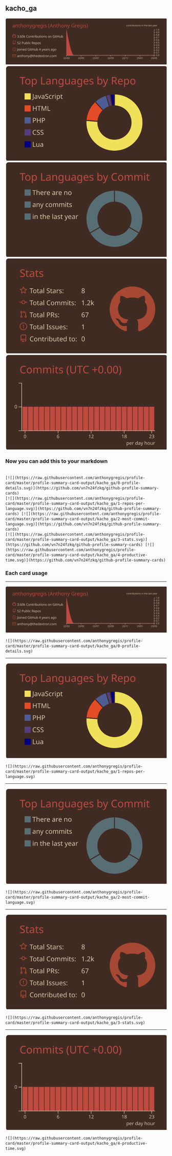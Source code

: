 ## kacho_ga

[![](./0-profile-details.svg)](https://github.com/vn7n24fzkq/github-profile-summary-cards)
[![](./1-repos-per-language.svg)](https://github.com/vn7n24fzkq/github-profile-summary-cards) [![](./2-most-commit-language.svg)](https://github.com/vn7n24fzkq/github-profile-summary-cards)
[![](./3-stats.svg)](https://github.com/vn7n24fzkq/github-profile-summary-cards) [![](./4-productive-time.svg)](https://github.com/vn7n24fzkq/github-profile-summary-cards)
### Now you can add this to your markdown
```

[![](https://raw.githubusercontent.com/anthonygregis/profile-card/master/profile-summary-card-output/kacho_ga/0-profile-details.svg)](https://github.com/vn7n24fzkq/github-profile-summary-cards)
[![](https://raw.githubusercontent.com/anthonygregis/profile-card/master/profile-summary-card-output/kacho_ga/1-repos-per-language.svg)](https://github.com/vn7n24fzkq/github-profile-summary-cards) [![](https://raw.githubusercontent.com/anthonygregis/profile-card/master/profile-summary-card-output/kacho_ga/2-most-commit-language.svg)](https://github.com/vn7n24fzkq/github-profile-summary-cards)
[![](https://raw.githubusercontent.com/anthonygregis/profile-card/master/profile-summary-card-output/kacho_ga/3-stats.svg)](https://github.com/vn7n24fzkq/github-profile-summary-cards) [![](https://raw.githubusercontent.com/anthonygregis/profile-card/master/profile-summary-card-output/kacho_ga/4-productive-time.svg)](https://github.com/vn7n24fzkq/github-profile-summary-cards)

```

### Each card usage
---

![](./0-profile-details.svg)

```
![](https://raw.githubusercontent.com/anthonygregis/profile-card/master/profile-summary-card-output/kacho_ga/0-profile-details.svg)
```

    

---

![](./1-repos-per-language.svg)

```
![](https://raw.githubusercontent.com/anthonygregis/profile-card/master/profile-summary-card-output/kacho_ga/1-repos-per-language.svg)
```

    

---

![](./2-most-commit-language.svg)

```
![](https://raw.githubusercontent.com/anthonygregis/profile-card/master/profile-summary-card-output/kacho_ga/2-most-commit-language.svg)
```

    

---

![](./3-stats.svg)

```
![](https://raw.githubusercontent.com/anthonygregis/profile-card/master/profile-summary-card-output/kacho_ga/3-stats.svg)
```

    

---

![](./4-productive-time.svg)

```
![](https://raw.githubusercontent.com/anthonygregis/profile-card/master/profile-summary-card-output/kacho_ga/4-productive-time.svg)
```

    
